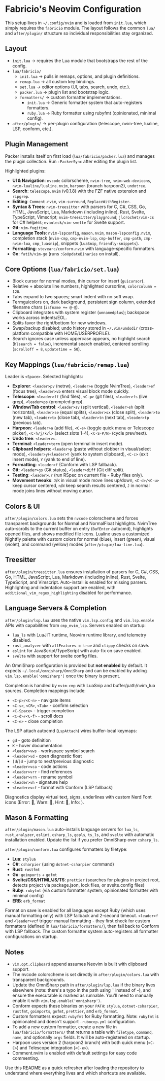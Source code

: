 # Fabricio's Neovim Configuration

This setup lives in `~/.config/nvim` and is loaded from `init.lua`, which simply requires the `fabricio` module. The layout follows the common `lua/` and `after/plugin/` structure so individual responsibilities stay organized.

## Layout

- `init.lua` → requires the Lua module that bootstraps the rest of the config.
- `lua/fabricio/`
  - `init.lua` → pulls in remaps, options, and plugin definitions.
  - `remap.lua` → all custom key bindings.
  - `set.lua` → editor options (UI, tabs, search, undo, etc.).
  - `packer.lua` → plugin list and bootstrap logic.
  - `formatters/` → custom formatter implementations.
    - `init.lua` → Generic formatter system that auto-registers formatters.
    - `ruby.lua` → Ruby formatter using rubyfmt (opinionated, minimal config).
- `after/plugin/` → per-plugin configuration (telescope, nvim-tree, lualine, LSP, conform, etc.).

## Plugin Management

Packer installs itself on first load (`lua/fabricio/packer.lua`) and manages the plugin collection. Run `:PackerSync` after editing the plugin list.

Highlighted plugins:

- **UI & Navigation**: `nvcode` colorscheme, `nvim-tree`, `nvim-web-devicons`, `nvim-lualine/lualine.nvim`, `harpoon` (branch harpoon2), `undotree`.
- **Search**: `telescope.nvim` (v0.1.8) with the FZF native extension and `ripgrep`.
- **Editing**: `Comment.nvim`, `vim-surround`, `ReplaceWithRegister`.
- **Syntax & Trees**: `nvim-treesitter` with parsers for C, C#, CSS, Go, HTML, JavaScript, Lua, Markdown (including inline), Rust, Svelte, TypeScript, Vimscript; `nvim-treesitter/playground`; `jlcrochet/vim-cs` for C# helpers; `evanleck/vim-svelte` for Svelte support.
- **Git**: `vim-fugitive`.
- **Language Tools**: `nvim-lspconfig`, `mason.nvim`, `mason-lspconfig.nvim`, completion stack (`nvim-cmp`, `cmp-nvim-lsp`, `cmp-buffer`, `cmp-path`, `cmp-nvim-lua`, `cmp_luasnip`), snippets (`LuaSnip`, `friendly-snippets`).
- **Formatting**: `stevearc/conform.nvim` with language-specific formatters.
- **Go**: `fatih/vim-go` (runs `:GoUpdateBinaries` on install).

## Core Options (`lua/fabricio/set.lua`)

- Block cursor for normal modes, thin cursor for insert (`guicursor`).
- Relative + absolute line numbers, highlighted cursorline, `colorcolumn = 120`.
- Tabs expand to two spaces; smart indent with no soft wrap.
- Termguicolors on, dark background, persistent sign column, extended filename chars (`isfname += @-@`).
- Clipboard integrates with system register (`unnamedplus`); backspace works across indents/EOL.
- Splits favor the right/bottom for new windows.
- Swap/backup disabled; undo history stored in `~/.vim/undodir` (cross-platform compatible with HOME/USERPROFILE).
- Search ignores case unless uppercase appears, no highlight search (`hlsearch = false`), incremental search enabled, centered scrolling (`scrolloff = 8`, `updatetime = 50`).

## Key Mappings (`lua/fabricio/remap.lua`)

Leader is `<Space>`. Selected highlights:

- **Explorer**: `<leader>pv` (netrw), `<leader>e` (toggle NvimTree), `<leader>ef` (focus tree), `<leader>vb` enters visual block mode quickly.
- **Telescope**: `<leader>ff` (find files), `<C-p>` (git files), `<leader>fs` (live grep), `<leader>ps` (prompted grep).
- **Window/Tab control**: `<leader>sv` (split vertical), `<leader>sh` (split horizontal), `<leader>se` (equal splits), `<leader>sx` (close split), `<leader>to` (new tab), `<leader>tx` (close tab), `<leader>tn` (next tab), `<leader>tp` (previous tab).
- **Harpoon**: `<leader>a` (add file), `<C-e>` (toggle quick menu or Telescope picker), `<C-h/j/k/l>` (select slots 1-4), `<C-S-P/N>` (cycle prev/next).
- **Undo tree**: `<leader>u`.
- **Terminal**: `<leader>term` (open terminal in insert mode).
- **Clipboard helpers**: `<leader>p` (paste without clobber in visual/select mode), `<leader>y`/`<leader>Y` (yank to system clipboard), `<C-c>` (exit insert mode), `Y` (yank to end of line).
- **Formatting**: `<leader>f` (Conform with LSP fallback).
- **Git**: `<leader>gs` (Git status), `<leader>diff` (Git diff split).
- **Testing**: `<leader>ur` (run RSpec on current file - Ruby files only).
- **Movement tweaks**: `J`/`K` in visual mode move lines up/down, `<C-d>/<C-u>` keep cursor centered, `n`/`N` keep search results centered, `J` in normal mode joins lines without moving cursor.

## Colors & UI

`after/plugin/colors.lua` sets the `nvcode` colorscheme and forces transparent backgrounds for Normal and NormalFloat highlights. NvimTree auto-scrolls to the current buffer on entry (`BufEnter` autocmd), highlights opened files, and shows modified file icons. Lualine uses a customized Nightfly palette with custom colors for normal (blue), insert (green), visual (violet), and command (yellow) modes (`after/plugin/lua-line.lua`).

## Treesitter

`after/plugin/treesitter.lua` ensures installation of parsers for C, C#, CSS, Go, HTML, JavaScript, Lua, Markdown (including inline), Rust, Svelte, TypeScript, and Vimscript. Auto-install is enabled for missing parsers. Highlighting and indentation support are enabled, with `additional_vim_regex_highlighting` disabled for performance.

## Language Servers & Completion

`after/plugin/lsp.lua` uses the native `vim.lsp.config` and `vim.lsp.enable` APIs with capabilities from `cmp_nvim_lsp`. Servers enabled on startup:

- `lua_ls` with LuaJIT runtime, Neovim runtime library, and telemetry disabled.
- `rust_analyzer` with `allFeatures = true` and `clippy` checks on save.
- `eslint` for JavaScript/TypeScript with auto-fix on save enabled.
- `svelte` with support for svelte config files.

An OmniSharp configuration is provided but **not enabled** by default. It expects `~/.local/omnisharp/OmniSharp` and can be enabled by adding `vim.lsp.enable('omnisharp')` once the binary is present.

Completion is handled by `nvim-cmp` with LuaSnip and buffer/path/nvim_lua sources. Completion mappings include:
- `<C-p>/<C-n>` - navigate items
- `<C-s>`, `<CR>`, `<Tab>` - confirm selection
- `<C-Space>` - trigger completion
- `<C-d>/<C-f>` - scroll docs
- `<C-e>` - close completion

The LSP attach autocmd (`LspAttach`) wires buffer-local keymaps:
- `gd` - goto definition
- `K` - hover documentation
- `<leader>vws` - workspace symbol search
- `<leader>vd` - open diagnostic float
- `[d`/`]d` - jump to next/previous diagnostic
- `<leader>vca` - code actions
- `<leader>vrr` - find references
- `<leader>vrn` - rename symbol
- `<leader>vh` - signature help
- `<leader>vcf` - format with Conform (LSP fallback)

Diagnostics display virtual text, signs, underlines with custom Nerd Font icons (Error: 󰅚, Warn: 󰀪, Hint: 󰌶, Info: ).

## Mason & Formatting

`after/plugin/mason.lua` auto-installs language servers for `lua_ls`, `rust_analyzer`, `eslint`, `csharp_ls`, `gopls`, `ts_ls`, and `svelte` with automatic installation enabled. Update the list if you prefer OmniSharp over `csharp_ls`.

`after/plugin/conform.lua` configures formatters by filetype:

- **Lua**: `stylua`
- **C#**: `csharpier` (using `dotnet-csharpier` command)
- **Rust**: `rustfmt`
- **Go**: `goimports` + `gofmt`
- **Svelte/CSS/HTML/JS/TS**: `prettier` (searches for plugins in project root, detects project via package.json, lock files, or svelte.config files)
- **Ruby**: `rubyfmt` (via custom formatter system, opinionated formatter with minimal config)
- **ERB**: `erb_format`

Format on save is enabled for all languages except Ruby (which uses manual formatting only) with LSP fallback and 2-second timeout. `<leader>f` and `<leader>vcf` trigger manual formatting - they first check for custom formatters (defined in `lua/fabricio/formatters/`), then fall back to Conform with LSP fallback. The custom formatter system auto-registers all formatter configurations on startup.

## Notes

- `vim.opt.clipboard` append assumes Neovim is built with clipboard support.
- The nvcode colorscheme is set directly in `after/plugin/colors.lua` with transparent backgrounds.
- Update the OmniSharp path in `after/plugin/lsp.lua` if the binary lives elsewhere (note: there's a typo in the path using `˜` instead of `~`), and ensure the executable is marked as runnable. You'll need to manually enable it with `vim.lsp.enable('omnisharp')`.
- Conform expects these binaries on your `PATH`: `stylua`, `dotnet-csharpier`, `rustfmt`, `goimports`, `gofmt`, `prettier`, and `erb_format`.
- Custom formatters expect: `rubyfmt` for Ruby formatting. Note: `rubyfmt` is opinionated and doesn't support `.rubocop.yml` configuration.
- To add a new custom formatter, create a new file in `lua/fabricio/formatters/` that returns a table with `filetype`, `command`, `name`, and optionally `args` fields. It will be auto-registered on startup.
- Harpoon uses version 2 (harpoon2 branch) with both quick menu (`<C-E>`) and Telescope integration (`<C-e>`).
- Comment.nvim is enabled with default settings for easy code commenting.

Use this README as a quick refresher after loading the repository to understand where everything lives and which shortcuts are available.
